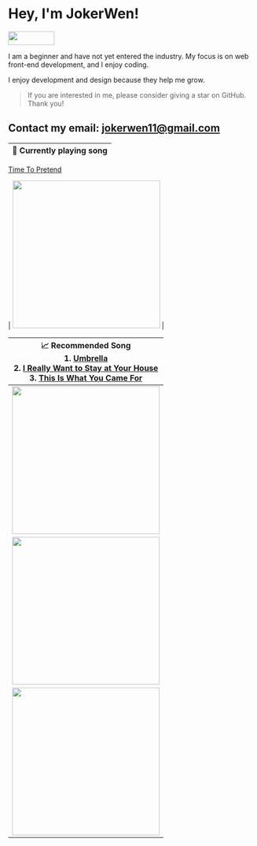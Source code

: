 # Hey, I'm JokerWen!

<a href="https://github.com/sponsors/natemoo-re" title="Sponsor Nate Moore"><img src="/assets/sponsor.svg?sanitize=true" width="94" height="28" aria-hidden="true"></a>

I am a beginner and have not yet entered the industry. My focus is on web front-end development, and I enjoy coding.

I enjoy development and design because they help me grow.

> If you are interested in me, please consider giving a star on GitHub. Thank you!

Contact my email: jokerwen11@gmail.com
---


| 🎵 Currently playing song                                                                                                                   |
| ------------------------------------------------------------------------------------------------------------------------------ |
   <a href="https://open.spotify.com/track/1C4g4g2rThSK2s4PKakIyj?si=f50041e051fa45ac">Time To Pretend</a>

| <a href="https://music.youtube.com/watch?v=IXisGwqkJPo&feature=share"><img src="https://joker-wen-1307590525.cos.ap-guangzhou.myqcloud.com/202305161650795.png" width="300" height="300"></a> |

<table>
  <thead>
    <tr>
      <th>📈 Recommended Song</br>
1. <a href="https://open.spotify.com/track/49FYlytm3dAAraYgpoJZux?si=4ff6ea6a9c9b43a3">Umbrella</a></br>
2. <a href="https://open.spotify.com/track/7mykoq6R3BArsSpNDjFQTm?si=49f29a4b609044c0">I Really Want to Stay at Your House</a></br>
3. <a href="https://open.spotify.com/track/0azC730Exh71aQlOt9Zj3y?si=4824f986f11f4417">This Is What You Came For</a></br>
</th>
    </tr>
  </thead>
  <tbody>
    <tr>
       <td><a href="https://status.nmoo.dev/top-tracks?i=2&open"><img src="https://joker-wen-1307590525.cos.ap-guangzhou.myqcloud.com/202305161643944.png" width="300" height="300"></a>
     </td>
    </tr>
    <tr></tr> <!-- hide gray row -->
    <tr>
      <td><a href="https://status.nmoo.dev/top-tracks?i=2&open"><img src="https://joker-wen-1307590525.cos.ap-guangzhou.myqcloud.com/202305161704366.png" width="300" height="300"></a></td>
    </tr>
    <tr></tr> <!-- hide gray row -->
    <tr>
      <td><a href="https://open.spotify.com/track/0azC730Exh71aQlOt9Zj3y?si=4824f986f11f4417"><img src="https://joker-wen-1307590525.cos.ap-guangzhou.myqcloud.com/202305161709959.png" width="300" height="300"></a></td>
    </tr>
  </tbody>
</table>
